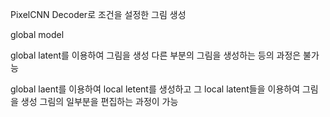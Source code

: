 PixelCNN Decoder로 조건을 설정한 그림 생성

global model 

global latent를 이용하여 그림을 생성
다른 부분의 그림을 생성하는 등의 과정은 불가능

global laent를 이용하여 local letent를 생성하고
그 local latent들을 이용하여 그림을 생성
그림의 일부분을 편집하는 과정이 가능

